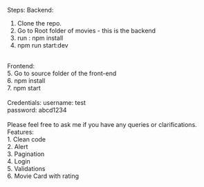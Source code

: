 Steps:
Backend:
1. Clone the repo.<br/>
2. Go to Root folder of movies - this is the backend<br/>
3. run : npm install<br/>
4. npm run start:dev<br/>
<br/>
Frontend:<br/>
5. Go to source folder of the front-end<br/>
6. npm install<br/>
7. npm start<br/>
<br/>
Credentials:
username: test<br/>
password: abcd1234<br/>
<br/>
Please feel free to ask me if you have any queries or clarifications.
<br/>
Features:<br/>
1. Clean code<br/>
2. Alert<br/>
3. Pagination<br/>
4. Login<br/>
5. Validations<br/>
6. Movie Card with rating<br/>

